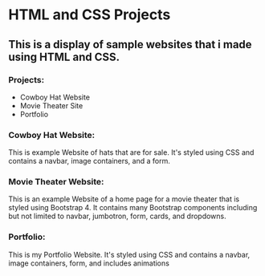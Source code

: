 # HTML and CSS Projects

## This is a display of sample websites that i made using HTML and CSS.

### Projects:
* Cowboy Hat Website
* Movie Theater Site
* Portfolio

### Cowboy Hat Website:
This is example Website of hats that are for sale. It's styled using CSS and contains a navbar, image containers, and a form.

### Movie Theater Website:
This is an example Website of a home page for a movie theater that is styled using Bootstrap 4. It contains many Bootstrap components including but not limited to navbar, jumbotron, form, cards, and dropdowns.

### Portfolio:
This is my Portfolio Website. It's styled using CSS and contains a navbar, image containers, form, and includes animations 
